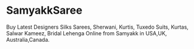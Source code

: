 # SamyakkSaree
Buy Latest Designers Silks Sarees, Sherwani, Kurtis, Tuxedo Suits, Kurtas, Salwar Kameez, Bridal Lehenga Online from Samyakk in USA,UK, Australia,Canada.
